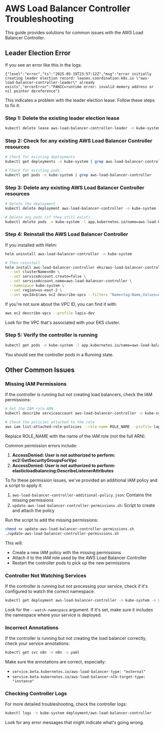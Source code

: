 # AWS Load Balancer Controller Troubleshooting

This guide provides solutions for common issues with the AWS Load Balancer Controller.

## Leader Election Error

If you see an error like this in the logs:

```
{"level":"error","ts":"2025-05-19T23:57:12Z","msg":"error initially creating leader election record: leases.coordination.k8s.io \"aws-load-balancer-controller-leader\" already exists","errorError":"PANIC=runtime error: invalid memory address or nil pointer dereference"}
```

This indicates a problem with the leader election lease. Follow these steps to fix it:

### Step 1: Delete the existing leader election lease

```bash
kubectl delete lease aws-load-balancer-controller-leader -n kube-system
```

### Step 2: Check for any existing AWS Load Balancer Controller resources

```bash
# Check for existing deployments
kubectl get deployments -n kube-system | grep aws-load-balancer-controller

# Check for existing pods
kubectl get pods -n kube-system | grep aws-load-balancer-controller
```

### Step 3: Delete any existing AWS Load Balancer Controller resources

```bash
# Delete the deployment
kubectl delete deployment aws-load-balancer-controller -n kube-system

# Delete any pods (if they still exist)
kubectl delete pods -n kube-system -l app.kubernetes.io/name=aws-load-balancer-controller
```

### Step 4: Reinstall the AWS Load Balancer Controller

If you installed with Helm:

```bash
helm uninstall aws-load-balancer-controller -n kube-system

# Then reinstall
helm install aws-load-balancer-controller eks/aws-load-balancer-controller \
  --set clusterName=n8n \
  --set serviceAccount.create=false \
  --set serviceAccount.name=aws-load-balancer-controller \
  --namespace kube-system \
  --set region=us-east-2 \
  --set vpcId=$(aws ec2 describe-vpcs --filters "Name=tag:Name,Values=n8n-vpc" --query "Vpcs[0].VpcId" --output text --profile lapis-dev)
```

If you're not sure about the VPC ID, you can find it with:

```bash
aws ec2 describe-vpcs --profile lapis-dev
```

Look for the VPC that's associated with your EKS cluster.

### Step 5: Verify the controller is running

```bash
kubectl get pods -n kube-system -l app.kubernetes.io/name=aws-load-balancer-controller
```

You should see the controller pods in a Running state.

## Other Common Issues

### Missing IAM Permissions

If the controller is running but not creating load balancers, check the IAM permissions:

```bash
# Get the IAM role ARN
kubectl describe serviceaccount aws-load-balancer-controller -n kube-system

# Check the policies attached to the role
aws iam list-attached-role-policies --role-name ROLE_NAME --profile lapis-dev
```

Replace ROLE_NAME with the name of the IAM role (not the full ARN).

Common permission errors include:

1. **AccessDenied: User is not authorized to perform: ec2:GetSecurityGroupsForVpc**
2. **AccessDenied: User is not authorized to perform: elasticloadbalancing:DescribeListenerAttributes**

To fix these permission issues, we've provided an additional IAM policy and a script to apply it:

1. `aws-load-balancer-controller-additional-policy.json`: Contains the missing permissions
2. `update-aws-load-balancer-controller-permissions.sh`: Script to create and attach the policy

Run the script to add the missing permissions:

```bash
chmod +x update-aws-load-balancer-controller-permissions.sh
./update-aws-load-balancer-controller-permissions.sh
```

This will:
- Create a new IAM policy with the missing permissions
- Attach it to the IAM role used by the AWS Load Balancer Controller
- Restart the controller pods to pick up the new permissions

### Controller Not Watching Services

If the controller is running but not processing your service, check if it's configured to watch the correct namespace:

```bash
kubectl get deployment aws-load-balancer-controller -n kube-system -o yaml
```

Look for the `--watch-namespace` argument. If it's set, make sure it includes the namespace where your service is deployed.

### Incorrect Annotations

If the controller is running but not creating the load balancer correctly, check your service annotations:

```bash
kubectl get svc n8n -n n8n -o yaml
```

Make sure the annotations are correct, especially:
- `service.beta.kubernetes.io/aws-load-balancer-type: "external"`
- `service.beta.kubernetes.io/aws-load-balancer-nlb-target-type: "instance"`

### Checking Controller Logs

For more detailed troubleshooting, check the controller logs:

```bash
kubectl logs -n kube-system deployment/aws-load-balancer-controller
```

Look for any error messages that might indicate what's going wrong.